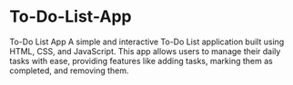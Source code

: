 # To-Do-List-App
To-Do List App A simple and interactive To-Do List application built using HTML, CSS, and JavaScript. This app allows users to manage their daily tasks with ease, providing features like adding tasks, marking them as completed, and removing them.  
